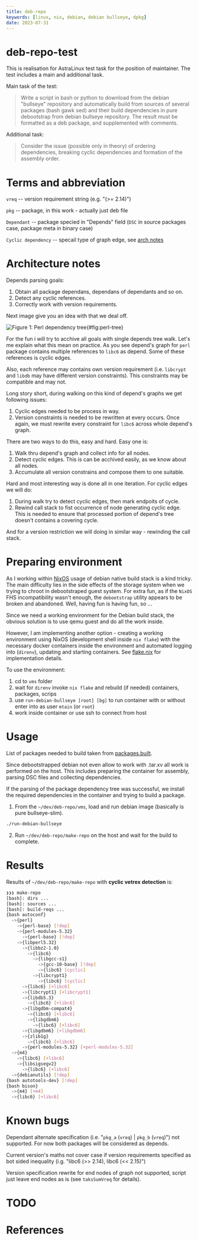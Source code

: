 ```yaml
---
title: deb-repo
keywords: [linux, nix, debian, debian bullseye, dpkg]
date: 2023-07-31
---
```


# deb-repo-test

This is realisation for AstraLinux test task for the position of maintainer. The test includes a main and
additional task.

Main task of the test:

> Write a script in bash or python to download from the debian "bullseye" repository and automatically build
> from sources of several packages (bash gawk sed) and their build dependencies in pure debootstrap from
> debian bullseye repository. The result must be formatted as a deb package, and supplemented with comments.

Additional task:

> Consider the issue (possible only in theory) of ordering dependencies, breaking cyclic dependencies
> and formation of the assembly order.

# Terms and abbreviation

`vreq` -- version requirement string (e.g. "(>= 2.14)")

`pkg` -- package, in this work - actually just deb file

`Dependant` -- package specied in "Depends" field (`DSC` in source packages case, package meta in binary case)

`Cyclic dependency` -- specail type of graph edge, see [arch notes](#architecture-notes)

# Architecture notes

Depends parsing goals:

1. Obtain all package dependans, dependans of dependants and so on.
2. Detect any cyclic references.
3. Correctly work with version requirements.

Next image give you an idea with that we deal off.

![Figure 1: Perl dependency tree](./img/perl-dep-tree.png){#fig:perl-tree}

For the fun i will try to acchive all goals with single depends tree walk. Let's me explain what this mean
on practice. As you see depend's graph for `perl` package contains multiple references to `libc6` as depend.
Some of these references is cyclic edges.

Also, each reference may contains own version requirement (i.e. `libcrypt` and `libdb` may have different
version constraints). This constraints may be compatible and may not.

Long story short, during walking on this kind of depend's graphs we get following issues:

1. Cyclic edges needed to be process in way.
2. Version constraints is needed to be rewritten at every occurs. Once again, we must rewrite every
   constraint for `libc6` across whole depend's graph.

There are two ways to do this, easy and hard. Easy one is:

1. Walk thru depend's graph and collect info for all nodes.
2. Detect cyclic edges. This is can be acchived easily, as we know about all nodes.
3. Accumulate all version constrains and compose them to one suitable.

Hard and most interesting way is done all in one iteration. For cyclic edges we will do:

1. During walk try to detect cyclic edges, then mark endpoits of cycle.
2. Rewind call stack to fist occurrence of node generating cyclic edge. This is needed to ensure that
   processed portion of depend's tree doesn't contains a covering cycle.

And for a version restriction we will doing in similar way - rewinding the call stack.

# Preparing environment

As I working within [NixOS](https://nixos.org/) usage of debian native build stack is a kind tricky. The
main difficulty lies in the side effects of the storage system when we trying to chroot in debootstraped
guest system. For extra fun, as if the `NixOS` FHS incompatibility wasn't enough, the `debootstrap` utility
appears to be broken and abandoned. Well, having fun is having fun, so ...

Since we need a working environment for the Debian build stack, the obvious solution is to use qemu guest
and do all the work inside.

However, I am implementing another option - creating a working environment using NixOS (development shell
inside `nix flake`) with the necessary docker containers inside the environment and automated logging into
(`direnv`), updating and starting containers. See [flake.nix](./vms/flake.nix) for implementation details.

To use the environment:

1. cd to `vms` folder
2. wait for `direnv` invoke `nix flake` and rebuild (if needed) containers, packages, scrips
3. use `run-debian-bullseye [root] [bg]` to run container with or without enter into as user `mtain` (or
    `root`)
4. work inside container or use ssh to connect from host

# Usage

List of packages needed to build taken from [packages.built](./packages.built).

Since debootstrapped debian not even allow to work with .tar.xv all work is performed on the host. This includes
preparing the container for assembly, parsing DSC files and collecting dependencies.

If the parsing of the package dependency tree was successful, we install the required dependencies in the
container and trying to build a package.

1. From the `~/dev/deb-repo/vms`, load and run debian image (basically is pure bullseye-slim).

```sh
./run-debian-bullseye
```

2. Run `~/dev/deb-repo/make-repo` on the host and wait for the build to complete.

# Results

Results of `~/dev/deb-repo/make-repo` with **cyclic vetrex detection** is:

```sh bash
❯❯❯ make-repo
[bash]: dirs ...
[bash]: sources ...
[bash]: build-reqs ...
{bash autoconf}
  ->{perl}
    ->{perl-base} [!dep]
    ->{perl-modules-5.32}
      ->{perl-base} [!dep]
    ->{libperl5.32}
      ->{libbz2-1.0}
        ->{libc6}
          ->{libgcc-s1}
            ->{gcc-10-base} [!dep]
            ->{libc6} [cyclic]
          ->{libcrypt1}
            ->{libc6} [cyclic]
      ->{libc6} [+libc6]
      ->{libcrypt1} [+libcrypt1]
      ->{libdb5.3}
        ->{libc6} [+libc6]
      ->{libgdbm-compat4}
        ->{libc6} [+libc6]
        ->{libgdbm6}
          ->{libc6} [+libc6]
      ->{libgdbm6} [+libgdbm6]
      ->{zlib1g}
        ->{libc6} [+libc6]
      ->{perl-modules-5.32} [+perl-modules-5.32]
  ->{m4}
    ->{libc6} [+libc6]
    ->{libsigsegv2}
      ->{libc6} [+libc6]
  ->{debianutils} [!dep]
{bash autotools-dev} [!dep]
{bash bison}
  ->{m4} [+m4]
  ->{libc6} [+libc6]
```

# Known bugs

Dependant alternate specification (i.e. "`pkg_a` (`vreq`) | `pkg_b` (`vreq`)") not supported. For now both
packages will be considered as depends.

Current version's maths not cover case if version requirements specified as bot sided inequality (i.g.
"libc6 (>> 2.14), libc6 (<< 2.15)")

Version specification rewrite for end nodes of graph not supported, script just leave end nodes as is (see
`taksSumVreq` for details).

# TODO

# References
